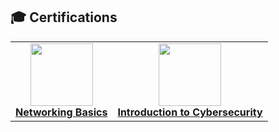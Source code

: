 ## 🎓 Certifications

<table>
  <tr>
    <td align="center">
      <a href="https://www.credly.com/badges/5d9c27e7-2176-4318-bc72-c6aeb4815970/public_url">
        <img src="https://images.credly.com/size/220x220/images/5bdd6a39-3e03-4444-9510-ecff80c9ce79/image.png" width="100"><br>
        <b>Networking Basics</b>
      </a>
    </td>
    <td align="center">
      <a href="https://www.credly.com/badges/f3f4154e-9a88-48e9-82b5-ce129d118ef1/public_url">
        <img src="https://images.credly.com/size/220x220/images/af8c6b4e-fc31-47c4-8dcb-eb7a2065dc5b/I2CS__1_.png" width="100"><br>
        <b>Introduction to Cybersecurity</b>
      </a>
    </td>
  </tr>
</table>
